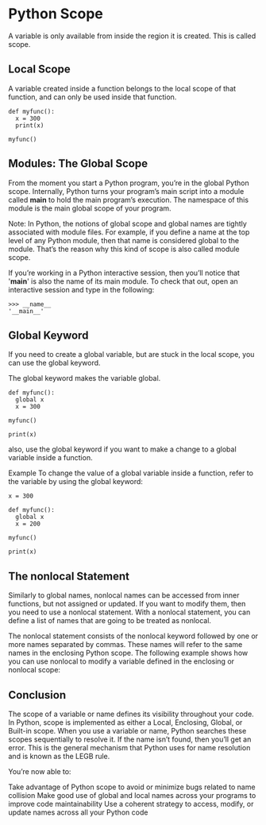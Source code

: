 # Python Scope
A variable is only available from inside the region it is created. This is called scope.

## Local Scope
A variable created inside a function belongs to the local scope of that function, and can only be used inside that function.
```
def myfunc():
  x = 300
  print(x)

myfunc()

```
## Modules: The Global Scope
From the moment you start a Python program, you’re in the global Python scope. Internally, Python turns your program’s main script into a module called __main__ to hold the main program’s execution. The namespace of this module is the main global scope of your program.

Note: In Python, the notions of global scope and global names are tightly associated with module files. For example, if you define a name at the top level of any Python module, then that name is considered global to the module. That’s the reason why this kind of scope is also called module scope.

If you’re working in a Python interactive session, then you’ll notice that '__main__' is also the name of its main module. To check that out, open an interactive session and type in the following:

```
>>> __name__
'__main__'
```

## Global Keyword
If you need to create a global variable, but are stuck in the local scope, you can use the global keyword.

The global keyword makes the variable global.

```
def myfunc():
  global x
  x = 300

myfunc()

print(x)
```

also, use the global keyword if you want to make a change to a global variable inside a function.

Example
To change the value of a global variable inside a function, refer to the variable by using the global keyword:
```
x = 300

def myfunc():
  global x
  x = 200

myfunc()

print(x)
```

## The nonlocal Statement
Similarly to global names, nonlocal names can be accessed from inner functions, but not assigned or updated. If you want to modify them, then you need to use a nonlocal statement. With a nonlocal statement, you can define a list of names that are going to be treated as nonlocal.

The nonlocal statement consists of the nonlocal keyword followed by one or more names separated by commas. These names will refer to the same names in the enclosing Python scope. The following example shows how you can use nonlocal to modify a variable defined in the enclosing or nonlocal scope:

## Conclusion
The scope of a variable or name defines its visibility throughout your code. In Python, scope is implemented as either a Local, Enclosing, Global, or Built-in scope. When you use a variable or name, Python searches these scopes sequentially to resolve it. If the name isn’t found, then you’ll get an error. This is the general mechanism that Python uses for name resolution and is known as the LEGB rule.

You’re now able to:

Take advantage of Python scope to avoid or minimize bugs related to name collision
Make good use of global and local names across your programs to improve code maintainability
Use a coherent strategy to access, modify, or update names across all your Python code